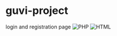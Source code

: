 # guvi-project
login and registration page
![PHP](https://img.shields.io/badge/-PHP-777BB4?logo=php&logoColor=white&style=flat)
![HTML](https://img.shields.io/badge/-HTML-E34F26?logo=html5&logoColor=white&style=flat)

